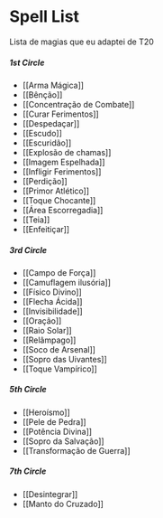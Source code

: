 # Spell List
Lista de magias que eu adaptei de T20

##### 1st Circle
- [[Arma Mágica]]
- [[Bênção]]
- [[Concentração de Combate]]
- [[Curar Ferimentos]]
- [[Despedaçar]]
- [[Escudo]]
- [[Escuridão]]
- [[Explosão de chamas]]
- [[Imagem Espelhada]]
- [[Infligir Ferimentos]]
- [[Perdição]]
- [[Primor Atlético]]
- [[Toque Chocante]]
- [[Área Escorregadia]]
- [[Teia]]
- [[Enfeitiçar]]

##### 3rd Circle
- [[Campo de Força]]
- [[Camuflagem ilusória]]
- [[Físico Divino]]
- [[Flecha Ácida]]
- [[Invisibilidade]]
- [[Oração]]
- [[Raio Solar]]
- [[Relâmpago]]
- [[Soco de Arsenal]]
- [[Sopro das Uivantes]]
- [[Toque Vampírico]]

##### 5th Circle
- [[Heroísmo]]
- [[Pele de Pedra]]
- [[Potência Divina]]
- [[Sopro da Salvação]]
- [[Transformação de Guerra]]

##### 7th Circle
- [[Desintegrar]]
- [[Manto do Cruzado]]
